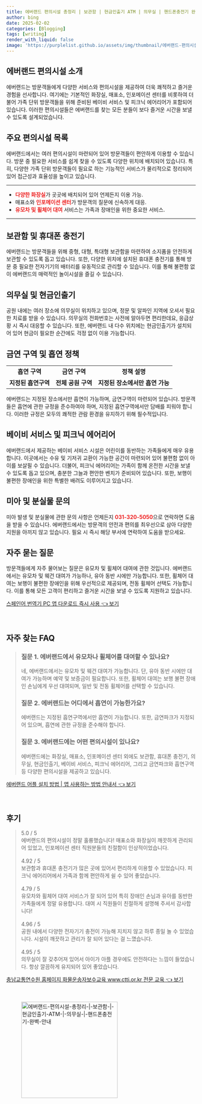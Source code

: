 ```yaml
---
title: 에버랜드 편의시설 총정리 | 보관함 | 현금인출기 ATM | 의무실 | 핸드폰충전기 완벽 안내
author: bing
date: 2025-02-02
categories: [Blogging]
tags: [writing]
render_with_liquid: false
image: 'https://purplelist.github.io/assets/img/thumbnail/에버랜드-편의시설-총정리-|-보관함-|-현금인출기-ATM-|-의무실-|-핸드폰충전기-완벽-안내.webp'
---
```



<h2 id='에버랜드_편의시설_소개'>에버랜드 편의시설 소개</h2>

<p>에버랜드는 방문객들에게 다양한 서비스와 편의시설을 제공하여 더욱 쾌적하고 즐거운 경험을 선사합니다. 여기에는 기본적인 화장실, 매표소, 인포메이션 센터를 비롯하여 더불어 가족 단위 방문객들을 위해 준비된 베이비 서비스 및 피크닉 에어리어가 포함되어 있습니다. 이러한 편의시설들은 에버랜드를 찾는 모든 분들이 보다 즐거운 시간을 보낼 수 있도록 설계되었습니다.</p>

<h2 id='주요_편의시설_목록'>주요 편의시설 목록</h2>

<p>에버랜드에서는 여러 편의시설이 마련되어 있어 방문객들이 편안하게 이용할 수 있습니다. 방문 중 필요한 서비스를 쉽게 찾을 수 있도록 다양한 위치에 배치되어 있습니다. 특히, 다양한 가족 단위 방문객들이 필요로 하는 기능적인 서비스가 물리적으로 정리되어 있어 접근성과 효율성을 높이고 있습니다.</p>

<hr />

<ul>
    <li><b><span style="color: #ee2323;">다양한 화장실</span></b>가 곳곳에 배치되어 있어 언제든지 이용 가능.</li>
    <li>매표소와 <b><span style="color: #ee2323;">인포메이션 센터</span></b>가 방문객의 질문에 신속하게 대응.</li>
    <li><b><span style="color: #ee2323;">유모차 및 휠체어 대여</span></b> 서비스는 가족과 장애인을 위한 중요한 서비스.</li>
</ul>

<hr />

<h2 id='보관함_및_충전기'>보관함 및 휴대폰 충전기</h2>

<p>에버랜드는 방문객들을 위해 중형, 대형, 특대형 보관함을 마련하여 소지품을 안전하게 보관할 수 있도록 돕고 있습니다. 또한, 다양한 위치에 설치된 휴대폰 충전기를 통해 방문 중 필요한 전자기기의 배터리를 유동적으로 관리할 수 있습니다. 이를 통해 불편함 없이 에버랜드의 매력적인 놀이시설을 즐길 수 있습니다.</p>

<h2 id='의무실_및_현금인출기'>의무실 및 현금인출기</h2>

<p>공원 내에는 여러 장소에 의무실이 위치하고 있으며, 정문 및 알파인 지역에 오셔서 필요한 치료를 받을 수 있습니다. 의무실의 전화번호는 사전에 알아두면 편리한데요, 응급상황 시 즉시 대응할 수 있습니다. 또한, 에버랜드 내 다수 위치에는 현금인출기가 설치되어 있어 현금이 필요한 순간에도 걱정 없이 이용 가능합니다.</p>

<h2 id='금연_구역_및_흡연_정책'>금연 구역 및 흡연 정책</h2>

<table>
    <tr>
        <td style="text-align: center; height: 17px;"><b>흡연 구역</b></td>
        <td style="text-align: center; height: 17px;"><b>금연 구역</b></td>
        <td style="text-align: center; height: 17px;"><b>정책 설명</b></td>
    </tr>
    <tr>
        <td style="text-align: center; height: 17px;"><b>지정된 흡연구역</b></td>
        <td style="text-align: center; height: 17px;"><b>전체 공원 구역</b></td>
        <td style="text-align: center; height: 17px;"><b>지정된 장소에서만 흡연 가능</b></td>
    </tr>
</table>

<p>에버랜드는 지정된 장소에서만 흡연이 가능하며, 금연구역이 마련되어 있습니다. 방문객들은 흡연에 관한 규정을 준수하여야 하며, 지정된 흡연구역에서만 담배를 피워야 합니다. 이러한 규정은 모두의 쾌적한 관람 환경을 유지하기 위해 필수적입니다.</p>

<h2 id='베이비_서비스_및_피크닉_에어리어'>베이비 서비스 및 피크닉 에어리어</h2>

<p>에버랜드에서 제공하는 베이비 서비스 시설은 어린이를 동반하는 가족들에게 매우 유용합니다. 이곳에서는 수유 및 기저귀 교환이 가능한 공간이 마련되어 있어 불편함 없이 아이를 보살필 수 있습니다. 더불어, 피크닉 에어리어는 가족이 함께 온전한 시간을 보낼 수 있도록 돕고 있으며, 충분한 그늘과 편안한 벤치가 준비되어 있습니다. 또한, 보행이 불편한 장애인을 위한 특별한 배려도 이루어지고 있습니다.</p>

<h2 id='미아_및_분실물_문의'>미아 및 분실물 문의</h2>

<p>미아 발생 및 분실물에 관한 문의 사항은 언제든지 <b><span style="color: #ee2323;">031-320-5050</span></b>으로 연락하면 도움을 받을 수 있습니다. 에버랜드에서는 방문객의 안전과 편의를 최우선으로 삼아 다양한 지원을 아끼지 않고 있습니다. 필요 시 즉시 해당 부서에 연락하여 도움을 받으세요.</p>

<h2 id='자주_묻는_질문'>자주 묻는 질문</h2>

<p>방문객들에게 자주 물어보는 질문은 유모차 및 휠체어 대여에 관한 것입니다. 에버랜드에서는 유모차 및 웨건 대여가 가능하나, 유아 동반 시에만 가능합니다. 또한, 휠체어 대여는 보행이 불편한 장애인을 위해 우선적으로 제공되며, 전동 휠체어 선택도 가능합니다. 이를 통해 모든 고객이 편리하고 즐거운 시간을 보낼 수 있도록 지원하고 있습니다.</p>


<p><a class="click-button" title="스페인어 번역기 PC 앱 다운로드 즉시 사용" href="https://purplelist.github.io/posts/%EC%8A%A4%ED%8E%98%EC%9D%B8%EC%96%B4-%EB%B2%88%EC%97%AD%EA%B8%B0-PC-%EC%95%B1-%EB%8B%A4%EC%9A%B4%EB%A1%9C%EB%93%9C-%EC%A6%89%EC%8B%9C-%EC%82%AC%EC%9A%A9/" rel="dofollow">스페인어 번역기 PC 앱 다운로드 즉시 사용 👈 보기</a></p><br>
<h2 id='자주_찾는_FAQ'>자주 찾는 FAQ</h2>
<div itemscope="" itemtype="https://schema.org/FAQPage"> 
<blockquote> 
<div itemscope="" itemprop="mainEntity" itemtype="https://schema.org/Question"> 
<h3 itemprop="name">질문 1. 에버랜드에서 유모차나 휠체어를 대여할 수 있나요? </h3> 
<div itemscope="" itemprop="acceptedAnswer" itemtype="https://schema.org/Answer"> 
<span itemprop="text"> 
<p>네, 에버랜드에서는 유모차 및 웨건 대여가 가능합니다. 단, 유아 동반 시에만 대여가 가능하며 예약 및 보증금이 필요합니다. 또한, 휠체어 대여는 보행 불편 장애인 손님에게 우선 대여되며, 일반 및 전동 휠체어를 선택할 수 있습니다.</p> 
</span> 
</div> 
</div> 

<div itemscope="" itemprop="mainEntity" itemtype="https://schema.org/Question"> 
<h3 itemprop="name">질문 2. 에버랜드는 어디에서 흡연이 가능한가요? </h3> 
<div itemscope="" itemprop="acceptedAnswer" itemtype="https://schema.org/Answer"> 
<span itemprop="text"> 
<p>에버랜드는 지정된 흡연구역에서만 흡연이 가능합니다. 또한, 금연파크가 지정되어 있으며, 흡연에 관한 규정을 준수해야 합니다.</p> 
</span> 
</div> 
</div> 

<div itemscope="" itemprop="mainEntity" itemtype="https://schema.org/Question"> 
<h3 itemprop="name">질문 3. 에버랜드에는 어떤 편의시설이 있나요? </h3> 
<div itemscope="" itemprop="acceptedAnswer" itemtype="https://schema.org/Answer"> 
<span itemprop="text"> 
<p>에버랜드에는 화장실, 매표소, 인포메이션 센터 외에도 보관함, 휴대폰 충전기, 의무실, 현금인출기, 베이비 서비스, 피크닉 에어리어, 그리고 금연파크와 흡연구역 등 다양한 편의시설을 제공하고 있습니다.</p> 
</span> 
</div> 
</div> 

</blockquote> 
</div>
<p><a class="click-button" title="에버랜드 어플 설치 방법 | 앱 사용하는 방법 안내서" href="https://purplelist.github.io/posts/%EC%97%90%EB%B2%84%EB%9E%9C%EB%93%9C-%EC%96%B4%ED%94%8C-%EC%84%A4%EC%B9%98-%EB%B0%A9%EB%B2%95-%EC%95%B1-%EC%82%AC%EC%9A%A9%ED%95%98%EB%8A%94-%EB%B0%A9%EB%B2%95-%EC%95%88%EB%82%B4%EC%84%9C/" rel="dofollow">에버랜드 어플 설치 방법 | 앱 사용하는 방법 안내서 👈 보기</a></p><br>
<h2 id='후기'>후기</h2>
<div itemscope itemtype="https://schema.org/Product">
  <blockquote>
  <div itemprop="review" itemscope itemtype="https://schema.org/Review">
      <div itemprop="reviewRating" itemscope itemtype="https://schema.org/Rating"> <span itemprop="ratingValue">5.0</span> / <span itemprop="bestRating">5</span> </div>
      <span itemprop="reviewBody">에버랜드의 편의시설이 정말 훌륭했습니다! 매표소와 화장실이 깨끗하게 관리되어 있었고, 인포메이션 센터 직원분들의 친절함이 인상적이었습니다.</span>
  </div>
  <br>
  <div itemprop="review" itemscope itemtype="https://schema.org/Review">
      <div itemprop="reviewRating" itemscope itemtype="https://schema.org/Rating"> <span itemprop="ratingValue">4.92</span> / <span itemprop="bestRating">5</span> </div>
      <span itemprop="reviewBody">보관함과 휴대폰 충전기가 많은 곳에 있어서 편리하게 이용할 수 있었습니다. 피크닉 에어리어에서 가족과 함께 편안하게 쉴 수 있어 좋았습니다.</span>
  </div>
  <br>
  <div itemprop="review" itemscope itemtype="https://schema.org/Review">
      <div itemprop="reviewRating" itemscope itemtype="https://schema.org/Rating"> <span itemprop="ratingValue">4.79</span> / <span itemprop="bestRating">5</span> </div>
      <span itemprop="reviewBody">유모차와 휠체어 대여 서비스가 잘 되어 있어 특히 장애인 손님과 유아를 동반한 가족들에게 정말 유용합니다. 대여 시 직원들이 친절하게 설명해 주셔서 감사합니다!</span>
  </div>
  <br>
  <div itemprop="review" itemscope itemtype="https://schema.org/Review">
      <div itemprop="reviewRating" itemscope itemtype="https://schema.org/Rating"> <span itemprop="ratingValue">4.96</span> / <span itemprop="bestRating">5</span> </div>
      <span itemprop="reviewBody">공원 내에서 다양한 전자기기 충전이 가능해 지치지 않고 하루 종일 놀 수 있었습니다. 시설이 깨끗하고 관리가 잘 되어 있다는 걸 느꼈습니다.</span>
  </div>
  <br>
  <div itemprop="review" itemscope itemtype="https://schema.org/Review">
      <div itemprop="reviewRating" itemscope itemtype="https://schema.org/Rating"> <span itemprop="ratingValue">4.95</span> / <span itemprop="bestRating">5</span> </div>
      <span itemprop="reviewBody">의무실이 잘 갖추어져 있어서 아이가 아플 경우에도 안전하다는 느낌이 들었습니다. 항상 깔끔하게 유지되어 있어 좋았습니다.</span>
  </div>
  </blockquote>
</div>
<p><a class="click-button" title="충남교통연수원 홈페이지 화물운송자보수교육 www.ctti.or.kr 전문 교육" href="https://purplelist.github.io/posts/%EC%B6%A9%EB%82%A8%EA%B5%90%ED%86%B5%EC%97%B0%EC%88%98%EC%9B%90-%ED%99%88%ED%8E%98%EC%9D%B4%EC%A7%80-%ED%99%94%EB%AC%BC%EC%9A%B4%EC%86%A1%EC%9E%90%EB%B3%B4%EC%88%98%EA%B5%90%EC%9C%A1-www.ctti.or.kr-%EC%A0%84%EB%AC%B8-%EA%B5%90%EC%9C%A1/" rel="dofollow">충남교통연수원 홈페이지 화물운송자보수교육 www.ctti.or.kr 전문 교육 👈 보기</a></p><br>
<figure class="image"><img src="https://purplelist.github.io/assets/img/thumbnail/에버랜드-편의시설-총정리-|-보관함-|-현금인출기-ATM-|-의무실-|-핸드폰충전기-완벽-안내.webp" alt="에버랜드-편의시설-총정리-|-보관함-|-현금인출기-ATM-|-의무실-|-핸드폰충전기-완벽-안내" width="256" height="256"></figure>